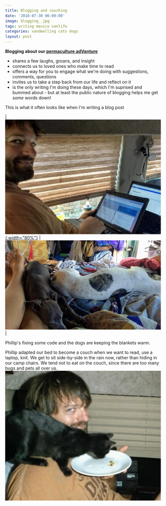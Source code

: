 ```yaml
---
title: Blogging and couching
date: '2018-07-30 06:00:00'
image: blogging_.jpg
tags: writing mexico vanlife
categories: vandwelling cats dogs
layout: post
---
```


**Blogging about our [permaculture adVanture](https://reverdecer.annalisagross.com/2018/06/20/what-is-permaculture/)**
* shares a few laughs, groans, and insight
* connects us to loved ones who make time to read
* offers a way for you to engage what we're doing with suggestions, comments, questions
* invites us to take a step back from our life and reflect on it
* is the only writing I'm doing these days, which I'm suprised and bummed about - but at least the public nature of blogging helps me get *some* words down!

This is what it often looks like when I'm writing a blog post

| [![](/images/blogging_.jpg){:width="80%"}](/images/blogging.jpg) | [![](/images/blogging2_.jpg)](/images/blogging2.jpg) |

Phillip's fixing some code and the dogs are keeping the blankets warm.

Phillip adapted our bed to become a couch when we want to read, use a laptop, knit. We get to sit side-by-side in the rain now, rather than hiding in our camp chairs. We tend not to eat on the couch, since there are too many bugs and pets all over us.
![](/images/platewalking.gif)